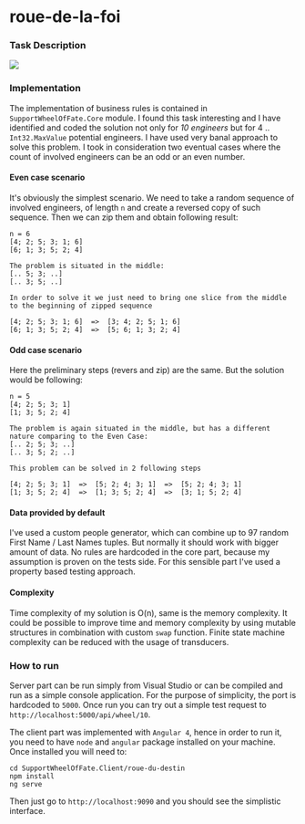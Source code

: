 # roue-de-la-foi

### Task Description 

![](https://habrastorage.org/webt/sl/yh/bs/slyhbsgur7mmhy4f01j2f0zooze.png)

### Implementation

The implementation of business rules is contained in `SupportWheelOfFate.Core` module. I found this task interesting and I have identified and coded the solution not only for _10 engineers_ but for 4 .. `Int32.MaxValue` potential engineers. I have used very banal approach to solve this problem. I took in consideration two eventual cases where the count of involved engineers can be an odd or an even number.     

#### Even case scenario

It's obviously the simplest scenario. We need to take a random sequence of involved engineers, of length `n` and create a reversed copy of such sequence. Then we can zip them and obtain following result:

```
n = 6
[4; 2; 5; 3; 1; 6]
[6; 1; 3; 5; 2; 4]

The problem is situated in the middle:
[.. 5; 3; ..]
[.. 3; 5; ..]

In order to solve it we just need to bring one slice from the middle to the beginning of zipped sequence

[4; 2; 5; 3; 1; 6]  =>  [3; 4; 2; 5; 1; 6]
[6; 1; 3; 5; 2; 4]  =>  [5; 6; 1; 3; 2; 4]

``` 

#### Odd case scenario

Here the preliminary steps (revers and zip) are the same. But the solution would be following:

```
n = 5
[4; 2; 5; 3; 1]
[1; 3; 5; 2; 4]

The problem is again situated in the middle, but has a different nature comparing to the Even Case:
[.. 2; 5; 3; ..]
[.. 3; 5; 2; ..]

This problem can be solved in 2 following steps

[4; 2; 5; 3; 1]  =>  [5; 2; 4; 3; 1]  =>  [5; 2; 4; 3; 1]
[1; 3; 5; 2; 4]  =>  [1; 3; 5; 2; 4]  =>  [3; 1; 5; 2; 4]

```

#### Data provided by default

I've used a custom people generator, which can combine up to 97 random First Name / Last Names tuples. But normally it should work with bigger amount of data. No rules are hardcoded in the core part, because my assumption is proven on the tests side. For this sensible part I've used a property based testing approach.

#### Complexity

Time complexity of my solution is O(n), same is the memory complexity. It could be possible to improve time and memory complexity by using mutable structures in combination with custom `swap` function. Finite state machine complexity can be reduced with the usage of transducers.

### How to run

Server part can be run simply from Visual Studio or can be compiled and run as a simple console application. For the purpose of simplicity, the port is hardcoded to `5000`. Once run you can try out a simple test request to `http://localhost:5000/api/wheel/10`.

The client part was implemented with `Angular 4`, hence in order to run it, you need to have `node` and `angular` package installed on your machine. Once installed you will need to:
```
cd SupportWheelOfFate.Client/roue-du-destin
npm install
ng serve
```

Then just go to `http://localhost:9090` and you should see the simplistic interface.